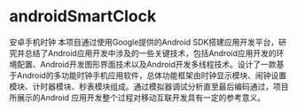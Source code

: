 # androidSmartClock
安卓手机时钟
本项目通过使用Google提供的Android SDK搭建应用开发平台，研究并总结了Android应用开发中涉及的一些关键技术，包括Android应用开发的环境配置、Android开发图形界面技术以及Android开发多线程技术。设计了一款基于Android的多功能时钟手机应用软件，总体功能框架由时钟显示模块、闹钟设置模块、计时器模块、秒表模块组成。通过模拟器调试分析直至最后编码通过，项目所展示的Android 应用开发整个过程对移动互联开发具有一定的参考意义。
